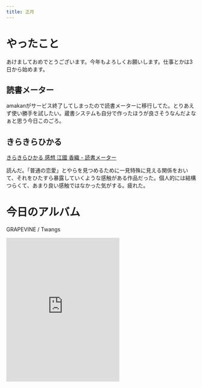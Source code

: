 ```yaml
---
title: 正月
---
```




# やったこと

あけましておめでとうございます。今年もよろしくお願いします。仕事とかは3日から始めます。

## 読書メーター

amakanがサービス終了してしまったので読書メーターに移行してた。とりあえず使い勝手を試したい。蔵書システムも自分で作ったほうが良さそうなんだよなぁと思う今日このごろ。

## きらきらひかる

<a href="https://bookmeter.com/books/578303" class="embedly-card">きらきらひかる 感想 江國 香織 - 読書メーター</a>

読んだ。「普通の恋愛」とやらを見つめるために一見特殊に見える関係をおいて、それをひたすら暴露していくような感触がある作品だった。個人的には結構つらくて、あまり良い感触ではなかった気がする。疲れた。

# 今日のアルバム

GRAPEVINE / Twangs

<iframe src="https://open.spotify.com/embed/album/1F6YHGJ5h5q9f5H0joLJEB" width="300" height="380" frameborder="0" allowtransparency="true" allow="encrypted-media"></iframe>